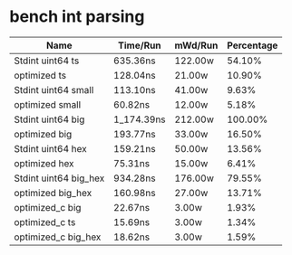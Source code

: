 # bench int parsing

| Name                  |   Time/Run | mWd/Run | Percentage
|-----------------------|------------|---------|------------
| Stdint uint64 ts      |   635.36ns | 122.00w |     54.10%
| optimized ts          |   128.04ns |  21.00w |     10.90%
| Stdint uint64 small   |   113.10ns |  41.00w |      9.63%
| optimized small       |    60.82ns |  12.00w |      5.18%
| Stdint uint64 big     | 1_174.39ns | 212.00w |    100.00%
| optimized big         |   193.77ns |  33.00w |     16.50%
| Stdint uint64 hex     |   159.21ns |  50.00w |     13.56%
| optimized hex         |    75.31ns |  15.00w |      6.41%
| Stdint uint64 big_hex |   934.28ns | 176.00w |     79.55%
| optimized big_hex     |   160.98ns |  27.00w |     13.71%
| optimized_c big       |    22.67ns |   3.00w |      1.93%
| optimized_c ts        |    15.69ns |   3.00w |      1.34%
| optimized_c big_hex   |    18.62ns |   3.00w |      1.59%
